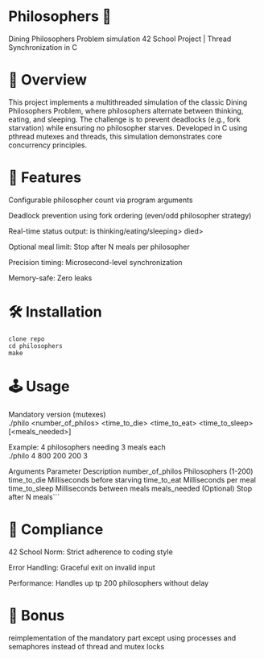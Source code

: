 # Philosophers 🍝
Dining Philosophers Problem simulation
42 School Project | Thread Synchronization in C

# 📖 Overview
This project implements a multithreaded simulation of the classic Dining Philosophers Problem, where philosophers alternate between thinking, eating, and sleeping. The challenge is to prevent deadlocks (e.g., fork starvation) while ensuring no philosopher starves. Developed in C using pthread mutexes and threads, this simulation demonstrates core concurrency principles.

# 🎯 Features
Configurable philosopher count via program arguments

Deadlock prevention using fork ordering (even/odd philosopher strategy)

Real-time status output:
<timestamp> <id> is thinking/eating/sleeping>
<timestamp> <id> died>

Optional meal limit: Stop after N meals per philosopher

Precision timing: Microsecond-level synchronization

Memory-safe: Zero leaks

# 🛠️ Installation
	clone repo 
 	cd philosophers  
	make

# 🕹️ Usage
Mandatory version (mutexes)  
./philo <number_of_philos> <time_to_die> <time_to_eat> <time_to_sleep> [<meals_needed>]

Example: 4 philosophers needing 3 meals each  
./philo 4 800 200 200 3

Arguments
Parameter	Description
number_of_philos	Philosophers (1-200)
time_to_die	Milliseconds before starving
time_to_eat	Milliseconds per meal
time_to_sleep	Milliseconds between meals
meals_needed	(Optional) Stop after N meals```


# 📜 Compliance
42 School Norm: Strict adherence to coding style

Error Handling: Graceful exit on invalid input

Performance: Handles up tp 200 philosophers without delay

# 🚀 Bonus
reimplementation of the mandatory part except using processes and semaphores instead of thread and mutex locks
